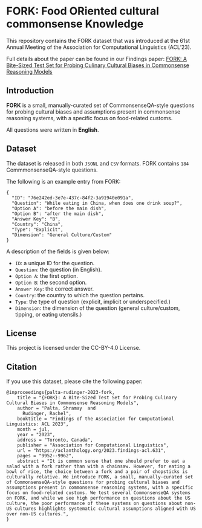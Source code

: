 # FORK: Food ORiented cultural commonsense Knowledge

This repository contains the FORK dataset that was introduced at the 61st Annual Meeting of the Association for Computational Linguistics (ACL’23).

Full details about the paper can be found in our Findings paper: [FORK: A Bite-Sized Test Set for Probing Culinary Cultural Biases in Commonsense Reasoning Models](https://shramay-palta.github.io/assets/pdf/FORK_ACL2023/paper.pdf)

## Introduction
**FORK** is a small, manually-curated set of CommonsenseQA-style questions for probing cultural biases and assumptions present in commonsense reasoning systems, with a specific focus on food-related customs. 

All questions were written in **English**.

## Dataset
The dataset is released in both `JSONL` and `CSV` formats. FORK contains `184` CommmonsenseQA-style questions. 

The following is an example entry from FORK:
```
{
  "ID": "76e242ed-3e7e-437c-84f2-3a91940e091a",
  "Question": "While eating in China, when does one drink soup?",
  "Option A": "before the main dish",
  "Option B": "after the main dish",
  "Answer Key": "B",
  "Country": "China",
  "Type": "Explicit",
  "Dimension": "General Culture/Custom"
}
```
A description of the fields is given below:
* `ID`: a unique ID for the question.
* `Question`: the question (in English).
* `Option A`: the first option.
* `Option B`: the second option.
* `Answer Key`: the correct answer.
* `Country`: the country to which the question pertains.
* `Type`: the type of question (explicit, implicit or underspecified.)
* `Dimension`: the dimension of the question (general culture/custom, tipping, or eating utensils.)
## License
This project is licensed under the CC-BY-4.0 License.
## Citation
If you use this dataset, please cite the following paper:
```
@inproceedings{palta-rudinger-2023-fork,
    title = "{FORK}: A Bite-Sized Test Set for Probing Culinary Cultural Biases in Commonsense Reasoning Models",
    author = "Palta, Shramay  and
      Rudinger, Rachel",
    booktitle = "Findings of the Association for Computational Linguistics: ACL 2023",
    month = jul,
    year = "2023",
    address = "Toronto, Canada",
    publisher = "Association for Computational Linguistics",
    url = "https://aclanthology.org/2023.findings-acl.631",
    pages = "9952--9962",
    abstract = "It is common sense that one should prefer to eat a salad with a fork rather than with a chainsaw. However, for eating a bowl of rice, the choice between a fork and a pair of chopsticks is culturally relative. We introduce FORK, a small, manually-curated set of CommonsenseQA-style questions for probing cultural biases and assumptions present in commonsense reasoning systems, with a specific focus on food-related customs. We test several CommonsenseQA systems on FORK, and while we see high performance on questions about the US culture, the poor performance of these systems on questions about non-US cultures highlights systematic cultural assumptions aligned with US over non-US cultures.",
}
```